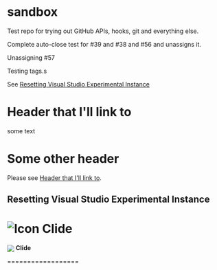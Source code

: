 sandbox
=======

Test repo for trying out GitHub APIs, hooks, git and everything else.

Complete auto-close test for #39 and #38 and #56 and unassigns it.

Unassigning #57

Testing tags.s

See [Resetting Visual Studio Experimental Instance](#resetting-visual-studio-experimental-instance)

# Header that I'll link to

some text

# Some other header

Please see [Header that I'll link to](#header-that-ill-link-to).

## Resetting Visual Studio Experimental Instance


![Icon](https://raw.github.com/clariuslabs/clide/master/icon/64.png) Clide
==================

<p><img align="center" src="https://raw.github.com/clariuslabs/clide/master/icon/64.png" /> <strong>Clide</strong></p>
==================
